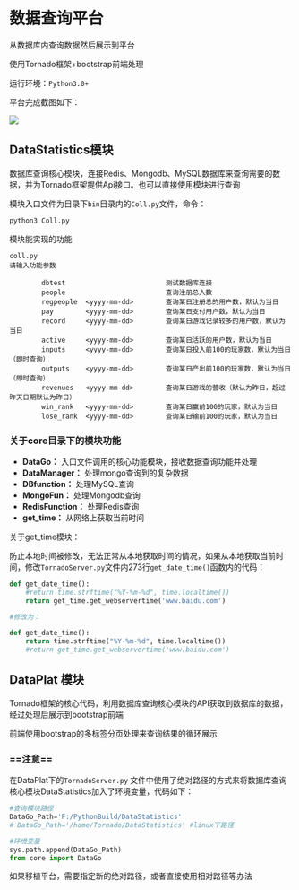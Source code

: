 # 数据查询平台

从数据库内查询数据然后展示到平台

使用Tornado框架+bootstrap前端处理

运行环境：```Python3.0+```

平台完成截图如下：

![](https://s2.ax1x.com/2019/11/07/MF0CmF.png)

## DataStatistics模块

数据库查询核心模块，连接Redis、Mongodb、MySQL数据库来查询需要的数据，并为Tornado框架提供Api接口。也可以直接使用模块进行查询

模块入口文件为目录下```bin```目录内的```Coll.py```文件，命令：

```bash
python3 Coll.py
```

模块能实现的功能

```
coll.py
请输入功能参数

        dbtest                         测试数据库连接
        people                         查询注册总人数
        regpeople  <yyyy-mm-dd>        查询某日注册总的用户数，默认为当日
        pay        <yyyy-mm-dd>        查询某日支付用户数，默认为当日
        record     <yyyy-mm-dd>        查询某日游戏记录较多的用户数，默认为当日
        active     <yyyy-mm-dd>        查询某日活跃的用户数，默认为当日
        inputs     <yyyy-mm-dd>        查询某日投入前100的玩家数，默认为当日（即时查询）
        outputs    <yyyy-mm-dd>        查询某日产出前100的玩家数，默认为当日（即时查询）
        revenues   <yyyy-mm-dd>        查询某日游戏的营收（默认为昨日，超过昨天日期默认为昨日）
        win_rank   <yyyy-mm-dd>        查询某日赢前100的玩家，默认为当日
        lose_rank  <yyyy-mm-dd>        查询某日输前100的玩家，默认为当日
```

### 关于core目录下的模块功能

- **DataGo：** 入口文件调用的核心功能模块，接收数据查询功能并处理
- **DataManager：** 处理mongo查询到的复杂数据
- **DBfunction：** 处理MySQL查询
- **MongoFun：** 处理Mongodb查询
- **RedisFunction：** 处理Redis查询
- **get_time：** 从网络上获取当前时间

关于get_time模块：

防止本地时间被修改，无法正常从本地获取时间的情况，如果从本地获取当前时间，修改```TornadoServer.py```文件内273行```get_date_time()```函数内的代码：

```python
def get_date_time():
    #return time.strftime("%Y-%m-%d", time.localtime())
    return get_time.get_webservertime('www.baidu.com')   

#修改为：

def get_date_time():
    return time.strftime("%Y-%m-%d", time.localtime())
    #return get_time.get_webservertime('www.baidu.com')
```

## DataPlat 模块

Tornado框架的核心代码，利用数据库查询核心模块的API获取到数据库的数据，经过处理后展示到bootstrap前端

前端使用bootstrap的多标签分页处理来查询结果的循环展示

### ==注意==

在DataPlat下的```TornadoServer.py``` 文件中使用了绝对路径的方式来将数据库查询核心模块DataStatistics加入了环境变量，代码如下：

```python
#查询模块路径
DataGo_Path='F:/PythonBuild/DataStatistics'
# DataGo_Path='/home/Tornado/DataStatistics' #linux下路径

#环境变量
sys.path.append(DataGo_Path)
from core import DataGo
```

如果移植平台，需要指定新的绝对路径，或者直接使用相对路径等办法



